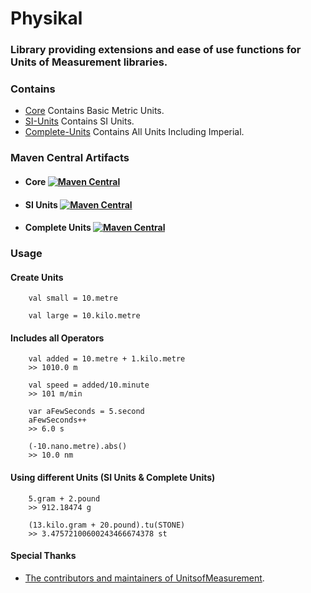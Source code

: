 # Physikal

### Library providing extensions and ease of use functions for Units of Measurement libraries.

### Contains
- [Core](core) Contains Basic Metric Units. 
- [SI-Units](si-units) Contains SI Units.
- [Complete-Units](additional-units) Contains All Units Including Imperial.


### Maven Central Artifacts
- #### Core [![Maven Central](https://maven-badges.herokuapp.com/maven-central/org.tenkiv.physikal/core/badge.svg)](https://maven-badges.herokuapp.com/maven-central/org.tenkiv.physikal/core)

- #### SI Units [![Maven Central](https://maven-badges.herokuapp.com/maven-central/org.tenkiv.physikal/si-units/badge.svg)](https://maven-badges.herokuapp.com/maven-central/org.tenkiv.physikal/si-units)

- #### Complete Units [![Maven Central](https://maven-badges.herokuapp.com/maven-central/org.tenkiv.physikal/additional-units/badge.svg)](https://maven-badges.herokuapp.com/maven-central/org.tenkiv.physikal/additional-units)

### Usage
#### Create Units
        val small = 10.metre
        
        val large = 10.kilo.metre
        
#### Includes all Operators
        val added = 10.metre + 1.kilo.metre
        >> 1010.0 m
        
        val speed = added/10.minute 
        >> 101 m/min
        
        var aFewSeconds = 5.second
        aFewSeconds++
        >> 6.0 s
        
        (-10.nano.metre).abs()
        >> 10.0 nm

#### Using different Units (SI Units & Complete Units)
        5.gram + 2.pound
        >> 912.18474 g
        
        (13.kilo.gram + 20.pound).tu(STONE)
        >> 3.47572100600243466674378 st
        
#### Special Thanks
- [The contributors and maintainers of UnitsofMeasurement](https://github.com/unitsofmeasurement).
